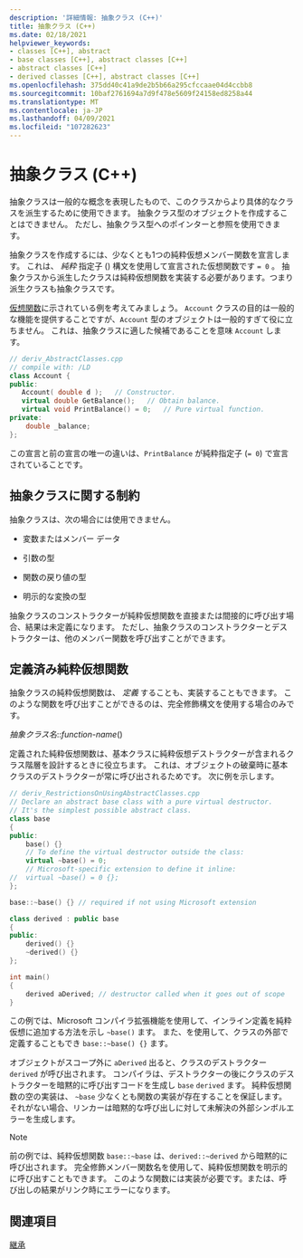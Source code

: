 ```yaml
---
description: '詳細情報: 抽象クラス (C++)'
title: 抽象クラス (C++)
ms.date: 02/18/2021
helpviewer_keywords:
- classes [C++], abstract
- base classes [C++], abstract classes [C++]
- abstract classes [C++]
- derived classes [C++], abstract classes [C++]
ms.openlocfilehash: 375dd40c41a9de2b5b66a295cfccaae04d4ccbb8
ms.sourcegitcommit: 10baf2761694a7d9f478e5609f24158ed8258a44
ms.translationtype: MT
ms.contentlocale: ja-JP
ms.lasthandoff: 04/09/2021
ms.locfileid: "107282623"
---
```

# <a name="abstract-classes-c"></a>抽象クラス (C++)

抽象クラスは一般的な概念を表現したもので、このクラスからより具体的なクラスを派生するために使用できます。 抽象クラス型のオブジェクトを作成することはできません。 ただし、抽象クラス型へのポインターと参照を使用できます。

抽象クラスを作成するには、少なくとも1つの純粋仮想メンバー関数を宣言します。 これは、 *純粋* 指定子 () 構文を使用して宣言された仮想関数です `= 0` 。 抽象クラスから派生したクラスは純粋仮想関数を実装する必要があります。つまり派生クラスも抽象クラスです。

[仮想関数](../cpp/virtual-functions.md)に示されている例を考えてみましょう。 `Account` クラスの目的は一般的な機能を提供することですが、`Account` 型のオブジェクトは一般的すぎて役に立ちません。 これは、抽象クラスに適した候補であることを意味 `Account` します。

```cpp
// deriv_AbstractClasses.cpp
// compile with: /LD
class Account {
public:
   Account( double d );   // Constructor.
   virtual double GetBalance();   // Obtain balance.
   virtual void PrintBalance() = 0;   // Pure virtual function.
private:
    double _balance;
};
```

この宣言と前の宣言の唯一の違いは、`PrintBalance` が純粋指定子 (`= 0`) で宣言されていることです。

## <a name="restrictions-on-abstract-classes"></a>抽象クラスに関する制約

抽象クラスは、次の場合には使用できません。

- 変数またはメンバー データ

- 引数の型

- 関数の戻り値の型

- 明示的な変換の型

抽象クラスのコンストラクターが純粋仮想関数を直接または間接的に呼び出す場合、結果は未定義になります。 ただし、抽象クラスのコンストラクターとデストラクターは、他のメンバー関数を呼び出すことができます。

## <a name="defined-pure-virtual-functions"></a>定義済み純粋仮想関数

抽象クラスの純粋仮想関数は、 *定義* することも、実装することもできます。 このような関数を呼び出すことができるのは、完全修飾構文を使用する場合のみです。

*抽象クラス名*::*function-name*()

定義された純粋仮想関数は、基本クラスに純粋仮想デストラクターが含まれるクラス階層を設計するときに役立ちます。 これは、オブジェクトの破棄時に基本クラスのデストラクターが常に呼び出されるためです。 次に例を示します。

```cpp
// deriv_RestrictionsOnUsingAbstractClasses.cpp
// Declare an abstract base class with a pure virtual destructor.
// It's the simplest possible abstract class.
class base
{
public:
    base() {}
    // To define the virtual destructor outside the class:
    virtual ~base() = 0;
    // Microsoft-specific extension to define it inline:
//  virtual ~base() = 0 {};
};

base::~base() {} // required if not using Microsoft extension

class derived : public base
{
public:
    derived() {}
    ~derived() {}
};

int main()
{
    derived aDerived; // destructor called when it goes out of scope
}
```

この例では、Microsoft コンパイラ拡張機能を使用して、インライン定義を純粋仮想に追加する方法を示し `~base()` ます。 また、を使用して、クラスの外部で定義することもでき `base::~base() {}` ます。

オブジェクトがスコープ外に `aDerived` 出ると、クラスのデストラクター `derived` が呼び出されます。 コンパイラは、デストラクターの後にクラスのデストラクターを暗黙的に呼び出すコードを生成し `base` `derived` ます。 純粋仮想関数の空の実装は、 `~base` 少なくとも関数の実装が存在することを保証します。 それがない場合、リンカーは暗黙的な呼び出しに対して未解決の外部シンボルエラーを生成します。

> [!NOTE]
> 前の例では、純粋仮想関数 `base::~base` は、`derived::~derived` から暗黙的に呼び出されます。 完全修飾メンバー関数名を使用して、純粋仮想関数を明示的に呼び出すこともできます。 このような関数には実装が必要です。または、呼び出しの結果がリンク時にエラーになります。

## <a name="see-also"></a>関連項目

[継承](../cpp/inheritance-cpp.md)
